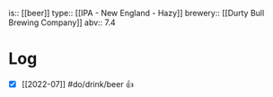 is:: [[beer]]
type:: [[IPA - New England - Hazy]]
brewery:: [[Durty Bull Brewing Company]]
abv:: 7.4

# Log
- [x] [[2022-07]] #do/drink/beer 👍
